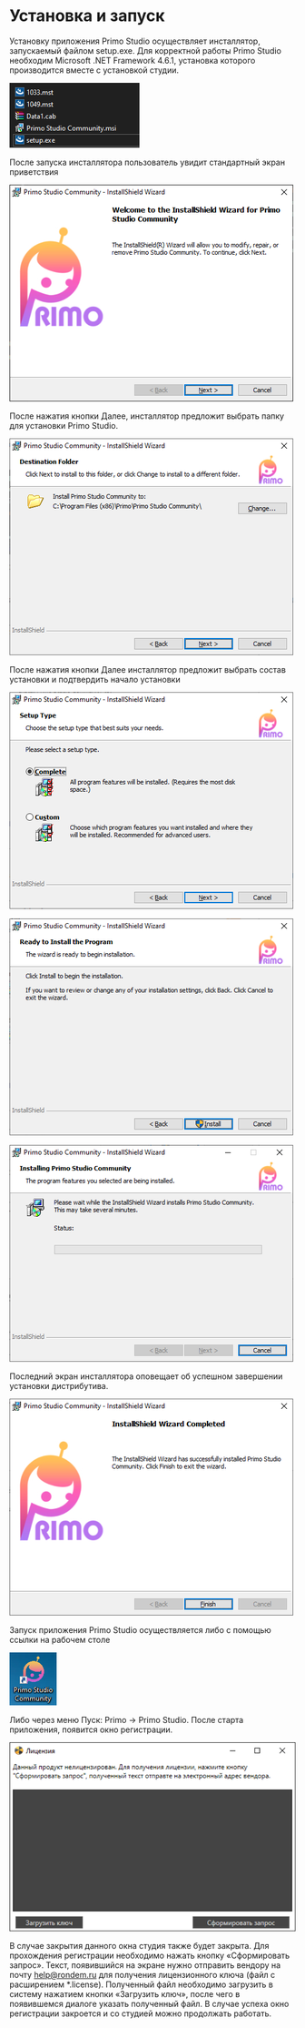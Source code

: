 # Установка и запуск

Установку приложения Primo Studio осуществляет инсталлятор, запускаемый файлом setup.exe. Для корректной работы Primo Studio необходим Microsoft .NET Framework 4.6.1, установка которого производится вместе с установкой студии.

![](<../../.gitbook/assets/Untitled (6).png>)

После запуска инсталлятора пользователь увидит стандартный экран приветствия

![](<../../.gitbook/assets/Untitled (2).png>)

После нажатия кнопки Далее, инсталлятор предложит выбрать папку для установки Primo Studio.

![](<../../.gitbook/assets/Untitled (5).png>)

После нажатия кнопки Далее инсталлятор предложит выбрать состав установки и подтвердить начало установки

![](<../../.gitbook/assets/Untitled (7).png>)

![](<../../.gitbook/assets/Untitled (3).png>)

![](<../../.gitbook/assets/Untitled (4).png>)

Последний экран инсталлятора оповещает об успешном завершении установки дистрибутива.

![](../../.gitbook/assets/Untitled.png)

Запуск приложения Primo Studio осуществляется либо с помощью ссылки на рабочем столе

![](<../../.gitbook/assets/Untitled (8).png>)

Либо через меню Пуск: Primo -> Primo Studio. После старта приложения, появится окно регистрации.

![](<../../.gitbook/assets/Picture9 (1).png>)

В случае закрытия данного окна студия также будет закрыта. Для прохождения регистрации необходимо нажать кнопку «Сформировать запрос». Текст, появившийся на экране нужно отправить вендору на почту [help@rondem.ru](mailto:help@rondem.ru) для получения лицензионного ключа (файл с расширением \*.license). Полученный файл необходимо загрузить в систему нажатием кнопки «Загрузить ключ», после чего в появившемся диалоге указать полученный файл. В случае успеха окно регистрации закроется и со студией можно продолжать работать.
